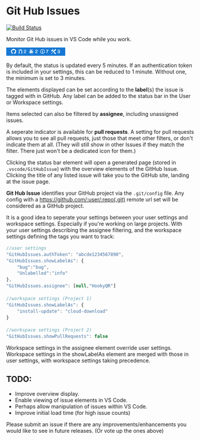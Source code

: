 # Git Hub Issues
[![Build Status](https://api.travis-ci.org/HookyQR/VSCodeGitHubIssues.svg?branch=master)](https://travis-ci.org/HookyQR/VSCodeGitHubIssues)

Monitor Git Hub issues in VS Code while you work.

![Status Bar](./snap.png)

By default, the status is updated every 5 minutes. If an authentication token is included in your settings, this can be reduced to 1 minute. Without one, the minimum is set to 3 minutes.

The elements displayed can be set according to the **label**(s) the issue is tagged with in GitHub. Any label can be added to the status bar in the User or Workspace settings.

Items selected can also be filtered by **assignee**, including unassigned issues.

A seperate indicator is available for **pull requests**. A setting for pull requests allows you to see all pull requests, just those that meet other filters, or don't indicate them at all. (They will still show in other Issues if they match the filter. There just won't be a dedicated icon for them.)

Clicking the status bar element will open a generated page (stored in `.vscode/GitHubIssue`) with the overview elements of the GitHub Issue. Clicking the title of any listed issue will take you to the GitHub site, landing at the issue page.

**Git Hub Issue** identifies your GitHub project via the `.git/config` file. Any config with a https://github.com/:user/:repo(.git) remote url set will be considered as a GitHub project.

It is a good idea to seperate your settings between your user settings and workspace settings. Especially if you're working on large projects. With your user settings describing the assignee filtering, and the workspace settings defining the tags you want to track:

```javascript
//user settings
"GitHubIssues.authToken": "abcde1234567890",
"GitHubIssues.showLabelAs": {
	"bug":"bug",
	"Unlabelled":"info"
},
"GitHubIssues.assignee": [null,"HookyQR"]

//workspace settings (Project 1)
"GitHubIssues.showLabelAs": {
	"install-update": "cloud-download"
}

//workspace settings (Project 2)
"GitHubIssues.showPullRequests": false
```
Workspace settings in the assignee element override user settings. Workspace settings in the showLabelAs element are merged with those in user settings, with workspace settings taking precedence.

## TODO:
- Improve overview display.
- Enable viewing of issue elements in VS Code.
- Perhaps allow manipulation of issues within VS Code.
- Improve initial load time (for high issue counts)

Please submit an issue if there are any improvements/enhancements you would like to see in future releases. (Or vote up the ones above)